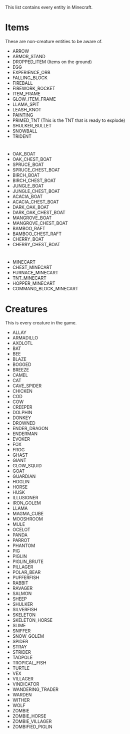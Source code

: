 This list contains every entity in Minecraft.

# Items
These are non-creature entities to be aware of.

- ARROW
- ARMOR_STAND
- DROPPED_ITEM (Items on the ground)
- EGG
- EXPERIENCE_ORB
- FALLING_BLOCK
- FIREBALL
- FIREWORK_ROCKET
- ITEM_FRAME
- GLOW_ITEM_FRAME
- LLAMA_SPIT
- LEASH_KNOT
- PAINTING
- PRIMED_TNT (This is the TNT that is ready to explode)
- SHULKER_BULLET
- SNOWBALL
- TRIDENT
#
- OAK_BOAT
- OAK_CHEST_BOAT
- SPRUCE_BOAT
- SPRUCE_CHEST_BOAT
- BIRCH_BOAT
- BIRCH_CHEST_BOAT
- JUNGLE_BOAT
- JUNGLE_CHEST_BOAT
- ACACIA_BOAT
- ACACIA_CHEST_BOAT
- DARK_OAK_BOAT
- DARK_OAK_CHEST_BOAT
- MANGROVE_BOAT
- MANGROVE_CHEST_BOAT
- BAMBOO_RAFT
- BAMBOO_CHEST_RAFT
- CHERRY_BOAT
- CHERRY_CHEST_BOAT
#
- MINECART
- CHEST_MINECART
- FURNACE_MINECART
- TNT_MINECART
- HOPPER_MINECART
- COMMAND_BLOCK_MINECART



# Creatures
This is every creature in the game.

- ALLAY
- ARMADILLO
- AXOLOTL
- BAT
- BEE
- BLAZE
- BOGGED
- BREEZE
- CAMEL
- CAT
- CAVE_SPIDER
- CHICKEN
- COD
- COW
- CREEPER
- DOLPHIN
- DONKEY
- DROWNED
- ENDER_DRAGON
- ENDERMAN
- EVOKER
- FOX
- FROG
- GHAST
- GIANT
- GLOW_SQUID
- GOAT
- GUARDIAN
- HOGLIN
- HORSE
- HUSK
- ILLUSIONER
- IRON_GOLEM
- LLAMA
- MAGMA_CUBE
- MOOSHROOM
- MULE
- OCELOT
- PANDA
- PARROT
- PHANTOM
- PIG
- PIGLIN
- PIGLIN_BRUTE
- PILLAGER
- POLAR_BEAR
- PUFFERFISH
- RABBIT
- RAVAGER
- SALMON
- SHEEP
- SHULKER
- SILVERFISH
- SKELETON
- SKELETON_HORSE
- SLIME
- SNIFFER
- SNOW_GOLEM
- SPIDER
- STRAY
- STRIDER
- TADPOLE
- TROPICAL_FISH
- TURTLE
- VEX
- VILLAGER
- VINDICATOR
- WANDERING_TRADER
- WARDEN
- WITHER
- WOLF
- ZOMBIE
- ZOMBIE_HORSE
- ZOMBIE_VILLAGER
- ZOMBIFIED_PIGLIN

